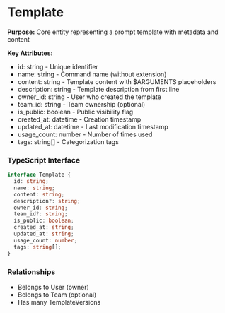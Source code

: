 # Template

**Purpose:** Core entity representing a prompt template with metadata and content

**Key Attributes:**
- id: string - Unique identifier
- name: string - Command name (without extension)
- content: string - Template content with $ARGUMENTS placeholders
- description: string - Template description from first line
- owner_id: string - User who created the template
- team_id: string - Team ownership (optional)
- is_public: boolean - Public visibility flag
- created_at: datetime - Creation timestamp
- updated_at: datetime - Last modification timestamp
- usage_count: number - Number of times used
- tags: string[] - Categorization tags

### TypeScript Interface
```typescript
interface Template {
  id: string;
  name: string;
  content: string;
  description?: string;
  owner_id: string;
  team_id?: string;
  is_public: boolean;
  created_at: string;
  updated_at: string;
  usage_count: number;
  tags: string[];
}
```

### Relationships
- Belongs to User (owner)
- Belongs to Team (optional)
- Has many TemplateVersions
